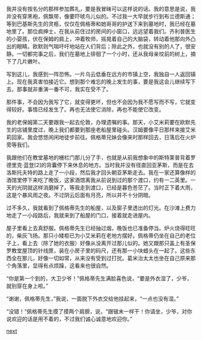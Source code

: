 
我并没有按名分的那样参加葬礼，要是我冒昧可以这样说的话。我的意思是说，我并没有穿黑袍，佩飘带，像要吓唬鸟儿似的。不过我一大早就步行到布兰德斯通；等到巴基斯先生的灵柩，仅仅在佩格蒂和她哥哥的护送下来到墓地时，我已经在墓地里了。那位疯绅士，在我从前住过的房间的小窗口，远远望着我们。齐利普医生的小婴孩，伏在保姆的肩上，冲着牧师，摇晃着自己的大脑袋，转动着他那向外凸出的眼睛。欧默则气喘吁吁地站在人们背后；除此之外，也就没有别的人了，很安静。一切都完事之后，我们在墓地上徘徊了一个小时，还从我母亲坟前的树上，摘下了几片嫩叶。

写到这儿，我感到一阵恐怖。一片乌云低垂在远方的市镇上空，我独自一人返回镇上。现在我真害怕接近它。想到那个难忘的晚上发生的事，要是我这会儿继续写下去，那事就非重演一番不可，我实在受不了。

那件事，不会因为我写了它，就变得更坏，但也不会因为我不愿写而不写，它就变得较好。事情已经发生了。再也无法使它消除，再也不能使它改变。

我的老保姆第二天要跟我一起去伦敦，办理遗嘱的事。那天，小艾米莉要在欧默先生的店铺里度过，晚上我们都要到那座老船屋里碰头。汉姆要像平日那样来接艾米莉回家。我会悠悠闲闲地徒步前往。佩格蒂兄妹会像来时那样回去，日落后在火炉旁等我们。

我跟他们在教堂墓地的栅栏门那儿分了手，也就是从前我想象中的斯特莱普背着罗德里克·蓝登[2]的背囊停下来休息的地方。当时我并没有径直回亚茅斯，而是在去洛斯托夫特的路上走了一小段，然后我才回头朝亚茅斯走去。我在一家还算像样的酒馆里停下来吃了晚饭，这家酒馆离我从前说到过的那个渡口，约有一二英里。一天的光阴就这样消磨掉了。等我走到渡口，已经是暮色苍茫了。当时正下着大雨，这是个暴风雨之夜。不过阴云后面有月亮，所以并不十分阴暗。

过不多久，我就看到了佩格蒂先生的船屋，以及窗子里透出的灯光。在沙滩上费力地走了一小段路后，我就来到了船屋的门口，接着就走进屋内。

屋子里看上去真舒服。佩格蒂先生已经抽过烟，晚饭也已准备停当。炉火烧得旺旺的，柴灰飞扬。那只小矮柜已为小艾米莉在老地方摆好。佩格蒂仍坐在自己的老位子上，看上去（除了她的衣服）好像从没离开过那儿似的。她又跟那只盖上有圣保罗教堂屋顶的针线匣，装在小房子里的码尺，还有那一小块蜡头在一起了。这些东西全在那儿，好像一切如常，从来没有受到过打扰。葛米治太太也坐在自己原来那个角落里，显得有点烦躁，这看来也很自然。

“你是第一个到的，大卫少爷！”佩格蒂先生满脸喜色说，“要是外衣湿了，少爷，就别穿在身上啦。”

“谢谢，佩格蒂先生，”我说，一面脱下外衣交给他挂起来，“一点也没有湿。”

“没错！”佩格蒂先生摸了摸两个肩膀，说，“跟锯末一样干！你请坐，少爷，对你说欢迎的话是用不着的，不过我们诚心诚意地欢迎你。”

[next](page400.md)